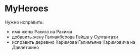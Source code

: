 # MyHeroes

Нужно исправить:
- имя жены Рахига на Рахима
- добавить жену Галиакберова Гайша у Султангази
- исправить деревню Каримова Галимъяна Каримовича на Давлетшино
